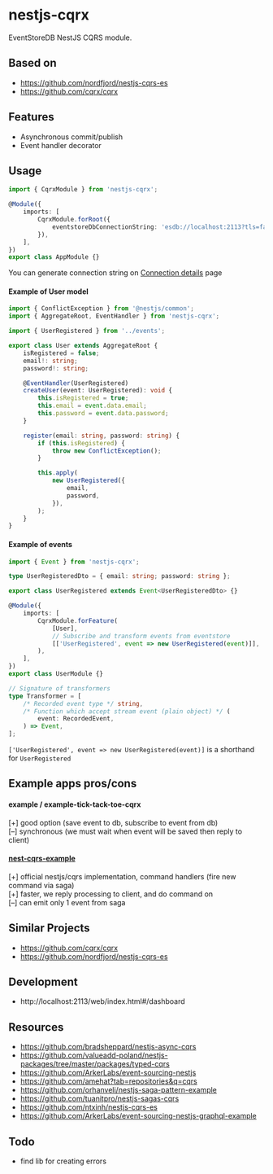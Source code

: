 # nestjs-cqrx

EventStoreDB NestJS CQRS module.

## Based on

-   https://github.com/nordfjord/nestjs-cqrs-es
-   https://github.com/cqrx/cqrx

## Features

-   Asynchronous commit/publish
-   Event handler decorator

## Usage

```ts
import { CqrxModule } from 'nestjs-cqrx';

@Module({
    imports: [
        CqrxModule.forRoot({
            eventstoreDbConnectionString: 'esdb://localhost:2113?tls=false',
        }),
    ],
})
export class AppModule {}
```

You can generate connection string on [Connection details](https://developers.eventstore.com/clients/grpc/#connection-details) page

#### Example of User model

```ts
import { ConflictException } from '@nestjs/common';
import { AggregateRoot, EventHandler } from 'nestjs-cqrx';

import { UserRegistered } from '../events';

export class User extends AggregateRoot {
    isRegistered = false;
    email!: string;
    password!: string;

    @EventHandler(UserRegistered)
    createUser(event: UserRegistered): void {
        this.isRegistered = true;
        this.email = event.data.email;
        this.password = event.data.password;
    }

    register(email: string, password: string) {
        if (this.isRegistered) {
            throw new ConflictException();
        }

        this.apply(
            new UserRegistered({
                email,
                password,
            }),
        );
    }
}
```

#### Example of events

```ts
import { Event } from 'nestjs-cqrx';

type UserRegisteredDto = { email: string; password: string };

export class UserRegistered extends Event<UserRegisteredDto> {}
```

```ts
@Module({
    imports: [
        CqrxModule.forFeature(
            [User],
            // Subscribe and transform events from eventstore
            [['UserRegistered', event => new UserRegistered(event)]],
        ),
    ],
})
export class UserModule {}
```

```ts
// Signature of transformers
type Transformer = [
    /* Recorded event type */ string,
    /* Function which accept stream event (plain object) */ (
        event: RecordedEvent,
    ) => Event,
];
```

`['UserRegistered', event => new UserRegistered(event)]` is a shorthand for `UserRegistered`

## Example apps pros/cons

#### example / example-tick-tack-toe-cqrx

[+] good option (save event to db, subscribe to event from db)  
[–] synchronous (we must wait when event will be saved then reply to client)

#### [nest-cqrs-example](https://github.com/kamilmysliwiec/nest-cqrs-example)

[+] official nestjs/cqrs implementation, command handlers (fire new command via saga)  
[+] faster, we reply processing to client, and do command on  
[–] can emit only 1 event from saga

## Similar Projects

-   https://github.com/cqrx/cqrx
-   https://github.com/nordfjord/nestjs-cqrs-es

## Development

-   http://localhost:2113/web/index.html#/dashboard

## Resources

-   https://github.com/bradsheppard/nestjs-async-cqrs
-   https://github.com/valueadd-poland/nestjs-packages/tree/master/packages/typed-cqrs
-   https://github.com/ArkerLabs/event-sourcing-nestjs
-   https://github.com/amehat?tab=repositories&q=cqrs
-   https://github.com/orhanveli/nestjs-saga-pattern-example
-   https://github.com/tuanitpro/nestjs-sagas-cqrs
-   https://github.com/ntxinh/nestjs-cqrs-es
-   https://github.com/ArkerLabs/event-sourcing-nestjs-graphql-example

## Todo

-   find lib for creating errors

